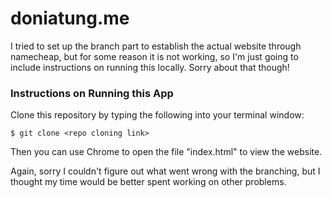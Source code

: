 # doniatung.me


I tried to set up the branch part to establish the actual website through namecheap, but for some reason it is not working, so I'm just going to include instructions on running this locally. Sorry about that though! 

### Instructions on Running this App

  
Clone this repository by typing the following into your terminal window:
```
$ git clone <repo cloning link>
```
 
Then you can use Chrome to open the file "index.html" to view the website. 

Again, sorry I couldn't figure out what went wrong with the branching, but I thought my time would be better spent working on other problems.  
